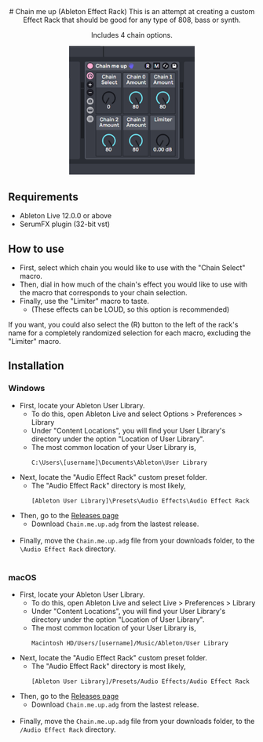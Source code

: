 <div align="center">
# Chain me up (Ableton Effect Rack)
This is an attempt at creating a custom Effect Rack that should be good for any type of 808, bass or synth.

Includes 4 chain options.


<img src="./example.jpg" width="256" />
</div>

## Requirements
- Ableton Live 12.0.0 or above
- SerumFX plugin (32-bit vst)

## How to use
- First, select which chain you would like to use with the "Chain Select" macro.
- Then, dial in how much of the chain's effect you would like to use with the macro that corresponds to your chain selection.
- Finally, use the "Limiter" macro to taste.
  - (These effects can be LOUD, so this option is recommended)

If you want, you could also select the (R) button to the left of the rack's name for a completely randomized selection for each macro, excluding the "Limiter" macro.

## Installation
### Windows
- First, locate your Ableton User Library.
  - To do this, open Ableton Live and select Options > Preferences > Library
  - Under "Content Locations", you will find your User Library's directory under the option "Location of User Library".
  - The most common location of your User Library is,
    ```
    C:\Users\[username]\Documents\Ableton\User Library
    ```
- Next, locate the "Audio Effect Rack" custom preset folder.
  - The "Audio Effect Rack" directory is most likely,
    ```
    [Ableton User Library]\Presets\Audio Effects\Audio Effect Rack
    ```
- Then, go to the [Releases page](https://github.com/fonkley/chainmeup/releases/)
  - Download `Chain.me.up.adg` from the lastest release.
<br> </br>
- Finally, move the `Chain.me.up.adg` file from your downloads folder, to the `\Audio Effect Rack` directory.
<br> </br>
### macOS
- First, locate your Ableton User Library.
  - To do this, open Ableton Live and select Live > Preferences > Library
  - Under "Content Locations", you will find your User Library's directory under the option "Location of User Library".
  - The most common location of your User Library is,
    ```
    Macintosh HD/Users/[username]/Music/Ableton/User Library
    ```
- Next, locate the "Audio Effect Rack" custom preset folder.
  - The "Audio Effect Rack" directory is most likely,
    ```
    [Ableton User Library]/Presets/Audio Effects/Audio Effect Rack
    ```
- Then, go to the [Releases page](https://github.com/fonkley/chainmeup/releases/)
  - Download `Chain.me.up.adg` from the lastest release.
<br> </br>
- Finally, move the `Chain.me.up.adg` file from your downloads folder, to the `/Audio Effect Rack` directory.
